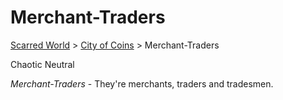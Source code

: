 # Merchant-Traders
[Scarred World](./scarred-world.md) > [City of Coins](./city-of-coins.md) > Merchant-Traders

Chaotic Neutral

*Merchant-Traders* - They're merchants, traders and tradesmen.